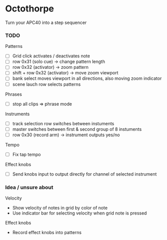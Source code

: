 
# Octothorpe

Turn your APC40 into a step sequencer


### TODO 
Patterns
- [ ] Grid click activates / deactivates note
- [ ] row 0x31 (solo cue) -> change pattern length
- [ ] row 0x32 (activator) -> zoom pattern
- [ ] shift + row 0x32 (activator) -> move zoom viewport
- [ ] bank select moves viewport in all directions, also moving zoom indicator
- [ ] scene lauch row selects patterns

Phrases
- [ ] stop all clips => phrase mode

Instruments
- [ ] track selection row switches between instuments
- [ ] master switches between first & second group of 8 instuments
- [ ] row 0x30 (record arm) -> instrument outputs yes/no

Tempo
- [ ] Fix tap tempo

Effect knobs
- [ ] Send knobs input to output directly for channel of selected instrument


### Idea / unsure about
Velocity
- Show velocity of notes in grid by color of note
- Use indicator bar for selecting velocity when grid note is pressed

Effect knobs
- Record effect knobs into patterns
